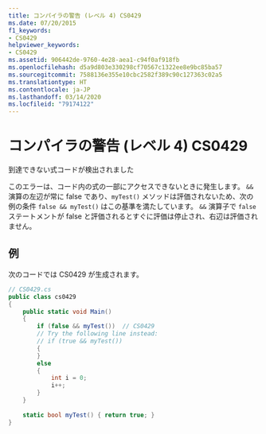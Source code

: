 ```yaml
---
title: コンパイラの警告 (レベル 4) CS0429
ms.date: 07/20/2015
f1_keywords:
- CS0429
helpviewer_keywords:
- CS0429
ms.assetid: 906442de-9760-4e28-aea1-c94f0af918fb
ms.openlocfilehash: d5a9d803e330298cf70567c1322ee8e9bc85ba57
ms.sourcegitcommit: 7588136e355e10cbc2582f389c90c127363c02a5
ms.translationtype: HT
ms.contentlocale: ja-JP
ms.lasthandoff: 03/14/2020
ms.locfileid: "79174122"
---
```

# <a name="compiler-warning-level-4-cs0429"></a>コンパイラの警告 (レベル 4) CS0429
到達できない式コードが検出されました  
  
 このエラーは、コード内の式の一部にアクセスできないときに発生します。 `&&` 演算の左辺が常に false であり、`myTest()` メソッドは評価されないため、次の例の条件 `false && myTest()` はこの基準を満たしています。 `&&` 演算子で `false` ステートメントが false と評価されるとすぐに評価は停止され、右辺は評価されません。  
  
## <a name="example"></a>例  
 次のコードでは CS0429 が生成されます。  
  
```csharp  
// CS0429.cs  
public class cs0429
{  
    public static void Main()
    {  
        if (false && myTest())  // CS0429  
        // Try the following line instead:  
        // if (true && myTest())  
        {  
        }  
        else  
        {  
            int i = 0;  
            i++;  
        }  
    }  
  
    static bool myTest() { return true; }  
}  
```
